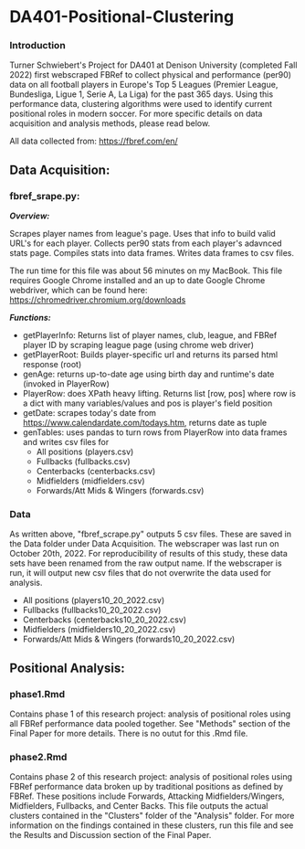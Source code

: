 # DA401-Positional-Clustering

### Introduction

Turner Schwiebert's Project for DA401 at Denison University (completed Fall 2022) first webscraped FBRef to collect physical and performance (per90) data on all football players in Europe's Top 5 Leagues (Premier League, Bundesliga, Ligue 1, Serie A, La Liga) for the past 365 days. Using this performance data, clustering algorithms were used to identify current positional roles in modern soccer. For more specific details on data acquisition and analysis methods, please read below.  

All data collected from: https://fbref.com/en/

## Data Acquisition:

### fbref_srape.py:

***Overview:***

Scrapes player names from league's page. Uses that info to build valid URL's for each player. Collects per90 stats from each player's adavnced stats page. Compiles stats into data frames. Writes data frames to csv files. 

The run time for this file was about 56 minutes on my MacBook. This file requires Google Chrome installed and an up to date Google Chrome webdriver, which can be found here: https://chromedriver.chromium.org/downloads

***Functions:***

  - getPlayerInfo: Returns list of player names, club, league, and FBRef player ID by scraping league page (using chrome web driver)
  - getPlayerRoot: Builds player-specific url and returns its parsed html response (root)
  - genAge: returns up-to-date age using birth day and runtime's date (invoked in PlayerRow)
  - PlayerRow: does XPath heavy lifting. Returns list [row, pos] where row is a dict with many variables/values and pos is player's field position
  - getDate: scrapes today's date from https://www.calendardate.com/todays.htm, returns date as tuple
  - genTables: uses pandas to turn rows from PlayerRow into data frames and writes csv files for
      - All positions (players.csv)
      - Fullbacks (fullbacks.csv)
      - Centerbacks (centerbacks.csv)
      - Midfielders (midfielders.csv)
      - Forwards/Att Mids & Wingers (forwards.csv)
      
### Data

As written above, "fbref_scrape.py" outputs 5 csv files. These are saved in the Data folder under Data Acquisition. 
The webscraper was last run on October 20th, 2022. For reproducibility of results of this study, these data sets have been renamed from the raw output name. If the webscraper is run, it will output new csv files that do not overwrite the data used for analysis. 
- All positions (players10_20_2022.csv)
- Fullbacks (fullbacks10_20_2022.csv)
- Centerbacks (centerbacks10_20_2022.csv)
- Midfielders (midfielders10_20_2022.csv)
- Forwards/Att Mids & Wingers (forwards10_20_2022.csv)

## Positional Analysis:

### phase1.Rmd

Contains phase 1 of this research project: analysis of positional roles using all FBRef performance data pooled together. See "Methods" section of the Final Paper for more details.
There is no outut for this .Rmd file. 

### phase2.Rmd

Contains phase 2 of this research project: analysis of positional roles using FBRef performance data broken up by traditional positions as defined by FBRef. 
These positions include Forwards, Attacking Midfielders/Wingers, Midfielders, Fullbacks, and Center Backs. 
This file outputs the actual clusters contained in the "Clusters" folder of the "Analysis" folder. For more information on the findings contained in these clusters, run this file and see the Results and Discussion section of the Final Paper. 


